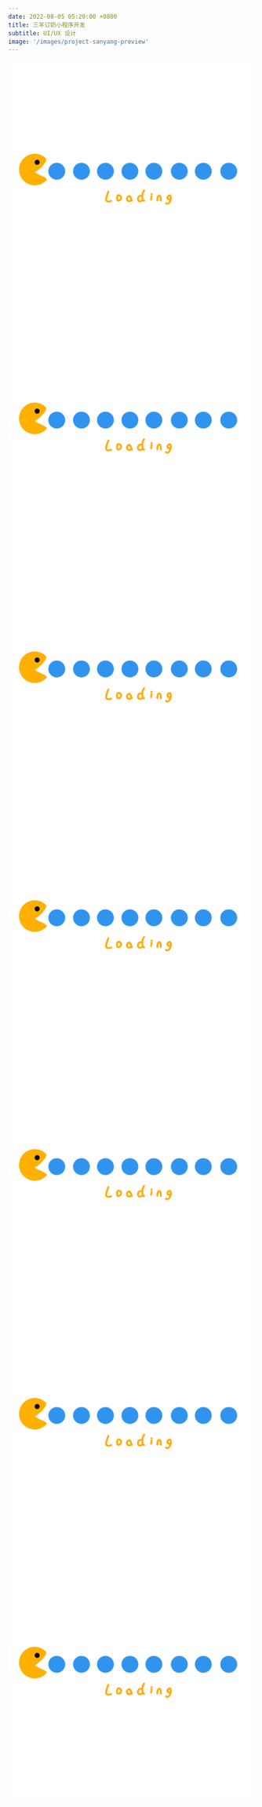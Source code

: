 ```yaml
---
date: 2022-08-05 05:20:00 +0800
title: 三羊订奶小程序开发
subtitle: UI/UX 设计
image: '/images/project-sanyang-preview'
---
```


<script>
    document.addEventListener("DOMContentLoaded", function(event) {
        var a = document.getElementById("project-sanyang-cn-a");
        a.src="/images/project-sanyang-cn-a.webp";

        const b = document.getElementById("project-sanyang-cn-b");
        b.src="/images/project-sanyang-cn-b.webp";

        const c = document.getElementById("project-sanyang-cn-c");
        c.src="/images/project-sanyang-cn-c.webp";

        const c1 = document.getElementById("project-sanyang-animation-c1");
        c1.src="/images/project-sanyang-animation-c1.gif";
        const c2 = document.getElementById("project-sanyang-animation-c2");
        c2.src="/images/project-sanyang-animation-c2.webp";
        const c3 = document.getElementById("project-sanyang-animation-c3");
        c3.src="/images/project-sanyang-animation-c3.webp";

        const d = document.getElementById("project-sanyang-cn-d");
        d.src="/images/project-sanyang-cn-d.webp";
    });
</script>

<img id="project-sanyang-cn-a" loading="lazy" style="pointer-events:none" src="/images/loading.gif" alt="Loading...">

<img id="project-sanyang-cn-b" loading="lazy" style="pointer-events:none" src="/images/loading.gif" alt="Loading...">

<img id="project-sanyang-cn-c" loading="lazy" style="pointer-events:none" src="/images/loading.gif" alt="Loading...">

<img id="project-sanyang-animation-c1" loading="lazy" style="pointer-events:none" src="/images/loading.gif" alt="Loading...">

<img id="project-sanyang-animation-c2" loading="lazy" style="pointer-events:none" src="/images/loading.gif" alt="Loading...">

<img id="project-sanyang-animation-c3" loading="lazy" style="pointer-events:none" src="/images/loading.gif" alt="Loading...">

<img id="project-sanyang-cn-d" loading="lazy" style="pointer-events:none" src="/images/loading.gif" alt="Loading...">

